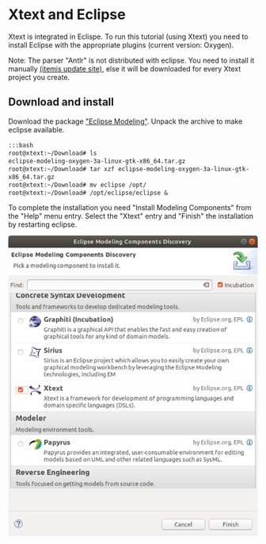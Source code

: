 # Xtext and Eclipse

Xtext is integrated in Eclispe.
To run this tutorial (using Xtext) you need to install Eclipse with the appropriate
plugins (current version: Oxygen).

Note: The parser "Antlr" is not distributed with eclipse. You need to install
it manually [(itemis update site)](http://download.itemis.de/updates),
else it will be downloaded for every Xtext project you create.


## Download and install

Download the package
["Eclipse Modeling"](http://www.eclipse.org/downloads/packages/).
Unpack the archive to make eclipse available.

    :::bash
    root@xtext:~/Download# ls
    eclipse-modeling-oxygen-3a-linux-gtk-x86_64.tar.gz
    root@xtext:~/Download# tar xzf eclipse-modeling-oxygen-3a-linux-gtk-x86_64.tar.gz
    root@xtext:~/Download# mv eclipse /opt/
    root@xtext:~/Download# /opt/eclipse/eclipse &


To complete the installation you need "Install Modeling Components" from the
"Help" menu entry. Select the "Xtext" entry and "Finish" the installation by
restarting eclipse.

![install dialog](images/xtext_install.png "select the Xtext component")



